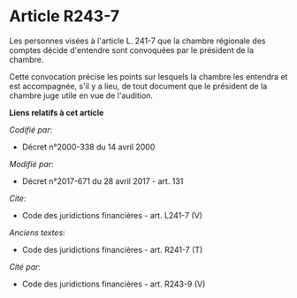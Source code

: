 # Article R243-7

Les personnes visées à l'article L. 241-7 que la chambre régionale des comptes décide d'entendre sont convoquées par le
président de la chambre. 

Cette convocation précise les points sur lesquels la chambre les entendra et est accompagnée, s'il y a lieu, de tout document
que le président de la chambre juge utile en vue de l'audition.

**Liens relatifs à cet article**

_Codifié par_:

  - Décret n°2000-338 du 14 avril 2000

_Modifié par_:

  - Décret n°2017-671 du 28 avril 2017 - art. 131

_Cite_:

  - Code des juridictions financières - art. L241-7 (V)

_Anciens textes_:

  - Code des juridictions financières - art. R241-7 (T)

_Cité par_:

  - Code des juridictions financières - art. R243-9 (V)

